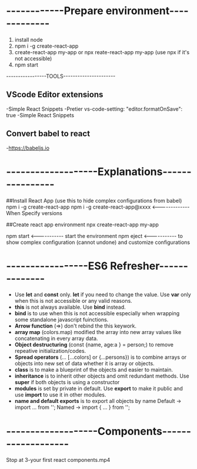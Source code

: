 # ------------Prepare environment-------------

1. install node
2. npm i -g create-react-app
3. create-react-app my-app or npx reate-react-app my-app (use npx if it's not accessible)
4. npm start

-----------------TOOLS----------------------

## VScode Editor extensions

-Simple React Snippets
-Pretier
vs-code-setting: "editor.formatOnSave": true
-Simple React Snippets

## Convert babel to react

-https://babeljs.io

# -------------------Explanations----------------
##Install React App (use this to hide complex configurations from babel)
npm i -g create-react-app
npm i -g create-react-app@xxxx <-------------When Specify versions

##Create react app environment
npx create-react-app my-app

npm start <----------- start the environment
npm eject <----------- to show complex configuration (cannot undone) and customize configurations

# -----------------ES6 Refresher--------------

- Use **let** and **const** only. **let** if you need to change the value. Use **var** only when this is not accessible or any valid reasons.
- **this** is not always available. Use **bind** instead.
- **bind** is to use when this is not accessible especially when wrapping some standalone javascript fuinctions.
- **Arrow function** (=>) don't rebind the this keywork.
- **array map** (colors.map) modified the array into new array values like concatenating in every array data.
- **Object destructuring** (const {name, age:a } = person;) to remove repeative initialization/codes.
- **Spread operators** (... [...colors] or {...persons}) is to combine arrays or objects into new set of data whether it is array or objects.
- **class** is to make a blueprint of the objects and easier to maintain.
- **inheritance** is to inherit other objects and omit redundant methods. Use **super** if both objects is using a constructor
- **modules** is set by private in default. Use **export** to make it public and use **import** to use it in other modules.
- **name and default exports** is to export all objects by name
  Default -> import ... from '';
  Named -> import { ... } from '';

# -------------------Components-------------------

Stop at 3-your first react components.mp4
